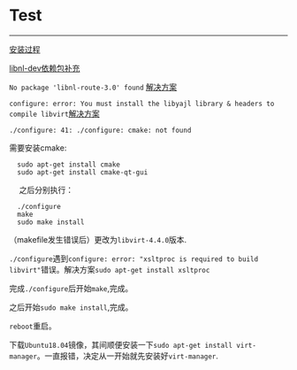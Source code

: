 # Test

--------------

[安装过程](https://blog.csdn.net/xiaohui5319/article/details/11284111)

[libnl-dev依赖包补充](https://blog.csdn.net/ever_peng/article/details/80161863)

`No package 'libnl-route-3.0' found` [解决方案](https://stackoverflow.com/questions/16737351/jhbuild-install-networkmanager-ubuntu-13-04)

`configure: error: You must install the libyajl library & headers to compile libvirt`[解决方案](https://blog.51cto.com/itech/1812394?utm_source=oschina-app)

`./configure: 41: ./configure: cmake: not found`

需要安装cmake:

```
  sudo apt-get install cmake
  sudo apt-get install cmake-qt-gui
```
&emsp; 之后分别执行：

```
  ./configure
  make
  sudo make install
```
（makefile发生错误后）更改为`libvirt-4.4.0`版本.

`./configure`遇到`configure: error: "xsltproc is required to build libvirt"`错误。解决方案`sudo apt-get install xsltproc`

完成`./configure`后开始`make`,完成。

之后开始`sudo make install`,完成。

`reboot`重启。

下载`Ubuntu18.04`镜像，其间顺便安装一下`sudo apt-get install virt-manager`。一直报错，决定从一开始就先安装好`virt-manager`.












